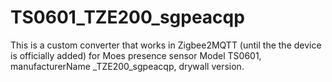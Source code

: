 # TS0601_TZE200_sgpeacqp

This is a custom converter that works in Zigbee2MQTT (until the the device is officially added) for Moes presence sensor Model TS0601, manufacturerName _TZE200_sgpeacqp, drywall version.
